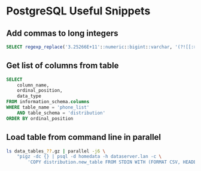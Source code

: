 # PostgreSQL Useful Snippets
## Add commas to long integers
```sql
SELECT regexp_replace('3.25266E+11'::numeric::bigint::varchar, '(?![[:>:]]|[[:<:]])(?=(\d{3})+(?!\d))', ',', 'g')
```

## Get list of columns from table
```sql
SELECT
	column_name,
	ordinal_position,
	data_type
FROM information_schema.columns
WHERE table_name = 'phone_list'
	AND table_schema = 'distribution'
ORDER BY ordinal_position
```
## Load table from command line in parallel
```sh
ls data_tables_??.gz | parallel -j6 \
	"pigz -dc {} | psql -d homedata -h dataserver.lan -c \
		'COPY distribution.new_table FROM STDIN WITH (FORMAT CSV, HEADER true)'"
```
